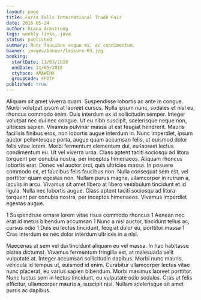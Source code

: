 ```yaml
---
layout: page
title: Force Falls International Trade Fair
date: 2016-05-24
author: Diana Armstrong
tags: weekly links, java
status: published
summary: Nunc faucibus augue mi, ac condimentum.
banner: images/banner/leisure-03.jpg
booking:
  startDate: 11/03/2018
  endDate: 11/05/2018
  ctyhocn: AMAWEHX
  groupCode: FFITF
published: true
---
```

Aliquam sit amet viverra quam. Suspendisse lobortis ac ante in congue. Morbi volutpat ipsum at laoreet cursus. Nulla ipsum nunc, sodales et nisl eu, rhoncus commodo enim. Duis interdum ex id sollicitudin semper. Integer volutpat nec dui nec congue. Ut eu nibh suscipit, scelerisque neque non, ultricies sapien.
Vivamus pulvinar massa ut est feugiat hendrerit. Mauris facilisis finibus eros, non lobortis augue interdum in. Nunc imperdiet, ipsum auctor pellentesque porta, augue quam accumsan felis, ut euismod dolor felis vitae lorem. Morbi fermentum elementum dui, eu laoreet lectus condimentum eu. Ut vel viverra urna. Class aptent taciti sociosqu ad litora torquent per conubia nostra, per inceptos himenaeos. Aliquam rhoncus lobortis erat. Donec vel auctor orci, quis ultricies massa. In posuere commodo ex, et faucibus felis faucibus non. Nulla consequat sem est, vel porttitor quam egestas non. Nullam purus magna, ullamcorper in rutrum a, iaculis in arcu. Vivamus sit amet libero at libero vestibulum tincidunt et id ligula. Nulla nec lobortis augue. Class aptent taciti sociosqu ad litora torquent per conubia nostra, per inceptos himenaeos. Vivamus imperdiet egestas augue.

1 Suspendisse ornare lorem vitae risus commodo rhoncus
1 Aenean nec erat id metus bibendum accumsan
1 Nunc a nisl auctor, tincidunt tellus ac, cursus odio
1 Duis eu lectus tincidunt, feugiat dolor eu, porttitor massa
1 Cras interdum ex nec dolor interdum ultrices in a nisl.

Maecenas ut sem vel dui tincidunt aliquam eu vel massa. In hac habitasse platea dictumst. Vivamus fermentum fringilla est, at malesuada velit vulputate at. Integer accumsan sollicitudin dapibus. Morbi nunc mauris, vehicula id tempus ut, euismod id enim. Curabitur ullamcorper lectus vitae nunc placerat, eu varius sapien bibendum. Morbi maximus laoreet porttitor. Nunc luctus sem in lectus tincidunt, eu vulputate odio sodales. Cras ut felis efficitur, ullamcorper mauris a, suscipit nisi. Nullam scelerisque sit amet purus ac dapibus.
